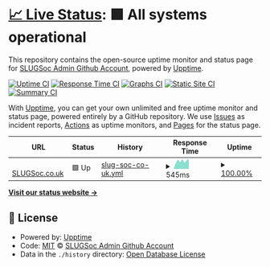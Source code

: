 # [📈 Live Status](https://SLUGSocAdmin.github.io/status-monitor): <!--live status--> **🟩 All systems operational**

This repository contains the open-source uptime monitor and status page for [SLUGSoc Admin Github Account](https://slugsoc.co.uk), powered by [Upptime](https://github.com/upptime/upptime).

[![Uptime CI](https://github.com/SLUGSocAdmin/status-monitor/workflows/Uptime%20CI/badge.svg)](https://github.com/SLUGSocAdmin/status-monitor/actions?query=workflow%3A%22Uptime+CI%22)
[![Response Time CI](https://github.com/SLUGSocAdmin/status-monitor/workflows/Response%20Time%20CI/badge.svg)](https://github.com/SLUGSocAdmin/status-monitor/actions?query=workflow%3A%22Response+Time+CI%22)
[![Graphs CI](https://github.com/SLUGSocAdmin/status-monitor/workflows/Graphs%20CI/badge.svg)](https://github.com/SLUGSocAdmin/status-monitor/actions?query=workflow%3A%22Graphs+CI%22)
[![Static Site CI](https://github.com/SLUGSocAdmin/status-monitor/workflows/Static%20Site%20CI/badge.svg)](https://github.com/SLUGSocAdmin/status-monitor/actions?query=workflow%3A%22Static+Site+CI%22)
[![Summary CI](https://github.com/SLUGSocAdmin/status-monitor/workflows/Summary%20CI/badge.svg)](https://github.com/SLUGSocAdmin/status-monitor/actions?query=workflow%3A%22Summary+CI%22)

With [Upptime](https://upptime.js.org), you can get your own unlimited and free uptime monitor and status page, powered entirely by a GitHub repository. We use [Issues](https://github.com/SLUGSocAdmin/status-monitor/issues) as incident reports, [Actions](https://github.com/SLUGSocAdmin/status-monitor/actions) as uptime monitors, and [Pages](https://SLUGSocAdmin.github.io/status-monitor) for the status page.

<!--start: status pages-->
<!-- This summary is generated by Upptime (https://github.com/upptime/upptime) -->
<!-- Do not edit this manually, your changes will be overwritten -->
<!-- prettier-ignore -->
| URL | Status | History | Response Time | Uptime |
| --- | ------ | ------- | ------------- | ------ |
| <img alt="" src="https://favicons.githubusercontent.com/slugsoc.co.uk" height="13"> [SLUGSoc.co.uk](https://slugsoc.co.uk) | 🟩 Up | [slug-soc-co-uk.yml](https://github.com/SLUGSoc/status-monitor/commits/HEAD/history/slug-soc-co-uk.yml) | <details><summary><img alt="Response time graph" src="./graphs/slug-soc-co-uk/response-time-week.png" height="20"> 545ms</summary><br><a href="https://status-external.slugsoc.co.uk/history/slug-soc-co-uk"><img alt="Response time 578" src="https://img.shields.io/endpoint?url=https%3A%2F%2Fraw.githubusercontent.com%2FSLUGSoc%2Fstatus-monitor%2FHEAD%2Fapi%2Fslug-soc-co-uk%2Fresponse-time.json"></a><br><a href="https://status-external.slugsoc.co.uk/history/slug-soc-co-uk"><img alt="24-hour response time 693" src="https://img.shields.io/endpoint?url=https%3A%2F%2Fraw.githubusercontent.com%2FSLUGSoc%2Fstatus-monitor%2FHEAD%2Fapi%2Fslug-soc-co-uk%2Fresponse-time-day.json"></a><br><a href="https://status-external.slugsoc.co.uk/history/slug-soc-co-uk"><img alt="7-day response time 545" src="https://img.shields.io/endpoint?url=https%3A%2F%2Fraw.githubusercontent.com%2FSLUGSoc%2Fstatus-monitor%2FHEAD%2Fapi%2Fslug-soc-co-uk%2Fresponse-time-week.json"></a><br><a href="https://status-external.slugsoc.co.uk/history/slug-soc-co-uk"><img alt="30-day response time 528" src="https://img.shields.io/endpoint?url=https%3A%2F%2Fraw.githubusercontent.com%2FSLUGSoc%2Fstatus-monitor%2FHEAD%2Fapi%2Fslug-soc-co-uk%2Fresponse-time-month.json"></a><br><a href="https://status-external.slugsoc.co.uk/history/slug-soc-co-uk"><img alt="1-year response time 578" src="https://img.shields.io/endpoint?url=https%3A%2F%2Fraw.githubusercontent.com%2FSLUGSoc%2Fstatus-monitor%2FHEAD%2Fapi%2Fslug-soc-co-uk%2Fresponse-time-year.json"></a></details> | <details><summary><a href="https://status-external.slugsoc.co.uk/history/slug-soc-co-uk">100.00%</a></summary><a href="https://status-external.slugsoc.co.uk/history/slug-soc-co-uk"><img alt="All-time uptime 96.59%" src="https://img.shields.io/endpoint?url=https%3A%2F%2Fraw.githubusercontent.com%2FSLUGSoc%2Fstatus-monitor%2FHEAD%2Fapi%2Fslug-soc-co-uk%2Fuptime.json"></a><br><a href="https://status-external.slugsoc.co.uk/history/slug-soc-co-uk"><img alt="24-hour uptime 100.00%" src="https://img.shields.io/endpoint?url=https%3A%2F%2Fraw.githubusercontent.com%2FSLUGSoc%2Fstatus-monitor%2FHEAD%2Fapi%2Fslug-soc-co-uk%2Fuptime-day.json"></a><br><a href="https://status-external.slugsoc.co.uk/history/slug-soc-co-uk"><img alt="7-day uptime 100.00%" src="https://img.shields.io/endpoint?url=https%3A%2F%2Fraw.githubusercontent.com%2FSLUGSoc%2Fstatus-monitor%2FHEAD%2Fapi%2Fslug-soc-co-uk%2Fuptime-week.json"></a><br><a href="https://status-external.slugsoc.co.uk/history/slug-soc-co-uk"><img alt="30-day uptime 99.79%" src="https://img.shields.io/endpoint?url=https%3A%2F%2Fraw.githubusercontent.com%2FSLUGSoc%2Fstatus-monitor%2FHEAD%2Fapi%2Fslug-soc-co-uk%2Fuptime-month.json"></a><br><a href="https://status-external.slugsoc.co.uk/history/slug-soc-co-uk"><img alt="1-year uptime 96.59%" src="https://img.shields.io/endpoint?url=https%3A%2F%2Fraw.githubusercontent.com%2FSLUGSoc%2Fstatus-monitor%2FHEAD%2Fapi%2Fslug-soc-co-uk%2Fuptime-year.json"></a></details>

<!--end: status pages-->

[**Visit our status website →**](https://SLUGSocAdmin.github.io/status-monitor)

## 📄 License

- Powered by: [Upptime](https://github.com/upptime/upptime)
- Code: [MIT](./LICENSE) © [SLUGSoc Admin Github Account](https://slugsoc.co.uk)
- Data in the `./history` directory: [Open Database License](https://opendatacommons.org/licenses/odbl/1-0/)
